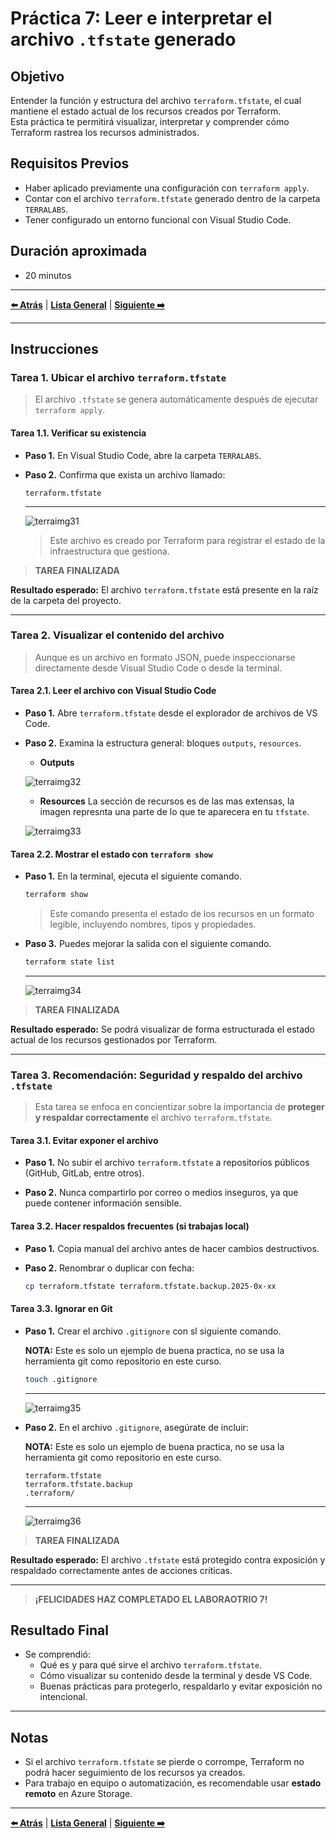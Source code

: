 # Práctica 7: Leer e interpretar el archivo `.tfstate` generado

## Objetivo

Entender la función y estructura del archivo `terraform.tfstate`, el cual mantiene el estado actual de los recursos creados por Terraform.  
Esta práctica te permitirá visualizar, interpretar y comprender cómo Terraform rastrea los recursos administrados.

## Requisitos Previos

- Haber aplicado previamente una configuración con `terraform apply`.
- Contar con el archivo `terraform.tfstate` generado dentro de la carpeta `TERRALABS`.
- Tener configurado un entorno funcional con Visual Studio Code.

## Duración aproximada

- 20 minutos

---

**[⬅️ Atrás](https://netec-mx.github.io/TRFRM-AZ/Capítulo5/lab6.html)** | **[Lista General](https://netec-mx.github.io/TRFRM-AZ/)** | **[Siguiente ➡️](https://netec-mx.github.io/TRFRM-AZ/Capítulo7/lab8.html)**

---

## Instrucciones

### Tarea 1. Ubicar el archivo `terraform.tfstate`

> El archivo `.tfstate` se genera automáticamente después de ejecutar `terraform apply`.

#### Tarea 1.1. Verificar su existencia

- **Paso 1.** En Visual Studio Code, abre la carpeta `TERRALABS`.

- **Paso 2.** Confirma que exista un archivo llamado:

  ```
  terraform.tfstate
  ```
  ---
  ![terraimg31](../images/lab7/img1.png)

  > Este archivo es creado por Terraform para registrar el estado de la infraestructura que gestiona.

> **TAREA FINALIZADA**

**Resultado esperado:** El archivo `terraform.tfstate` está presente en la raíz de la carpeta del proyecto.

---

### Tarea 2. Visualizar el contenido del archivo

> Aunque es un archivo en formato JSON, puede inspeccionarse directamente desde Visual Studio Code o desde la terminal.

#### Tarea 2.1. Leer el archivo con Visual Studio Code

- **Paso 1.** Abre `terraform.tfstate` desde el explorador de archivos de VS Code.

- **Paso 2.** Examina la estructura general: bloques `outputs`, `resources`.

  - **Outputs**

  ![terraimg32](../images/lab7/img2.png)

  - **Resources** La sección de recursos es de las mas extensas, la imagen represnta una parte de lo que te aparecera en tu `tfstate`.

  ![terraimg33](../images/lab7/img3.png)
  
#### Tarea 2.2. Mostrar el estado con `terraform show`

- **Paso 1.** En la terminal, ejecuta el siguiente comando.

  ```bash
  terraform show
  ```

  > Este comando presenta el estado de los recursos en un formato legible, incluyendo nombres, tipos y propiedades.

- **Paso 3.** Puedes mejorar la salida con el siguiente comando.

  ```bash
  terraform state list
  ```
  ---
  ![terraimg34](../images/lab7/img4.png)

> **TAREA FINALIZADA**

**Resultado esperado:** Se podrá visualizar de forma estructurada el estado actual de los recursos gestionados por Terraform.

---

### Tarea 3. Recomendación: Seguridad y respaldo del archivo `.tfstate`

> Esta tarea se enfoca en concientizar sobre la importancia de **proteger y respaldar correctamente** el archivo `terraform.tfstate`.

#### Tarea 3.1. Evitar exponer el archivo

- **Paso 1.** No subir el archivo `terraform.tfstate` a repositorios públicos (GitHub, GitLab, entre otros).

- **Paso 2.** Nunca compartirlo por correo o medios inseguros, ya que puede contener información sensible.

#### Tarea 3.2. Hacer respaldos frecuentes (si trabajas local)

- **Paso 1.** Copia manual del archivo antes de hacer cambios destructivos.

- **Paso 2.** Renombrar o duplicar con fecha:

  ```bash
  cp terraform.tfstate terraform.tfstate.backup.2025-0x-xx
  ```

#### Tarea 3.3. Ignorar en Git

- **Paso 1.** Crear el archivo `.gitignore` con sl siguiente comando.

  **NOTA:** Este es solo un ejemplo de buena practica, no se usa la herramienta git como repositorio en este curso.

  ```bash
  touch .gitignore
  ```
  ---
  ![terraimg35](../images/lab7/img5.png)

- **Paso 2.** En el archivo `.gitignore`, asegúrate de incluir:

  **NOTA:** Este es solo un ejemplo de buena practica, no se usa la herramienta git como repositorio en este curso.

  ```
  terraform.tfstate
  terraform.tfstate.backup
  .terraform/
  ```
  ---
  ![terraimg36](../images/lab7/img6.png)

> **TAREA FINALIZADA**

**Resultado esperado:** El archivo `.tfstate` está protegido contra exposición y respaldado correctamente antes de acciones críticas.

---

> **¡FELICIDADES HAZ COMPLETADO EL LABORAOTRIO 7!**

## Resultado Final

- Se comprendió:
  - Qué es y para qué sirve el archivo `terraform.tfstate`.
  - Cómo visualizar su contenido desde la terminal y desde VS Code.
  - Buenas prácticas para protegerlo, respaldarlo y evitar exposición no intencional.

---

## Notas

- Si el archivo `terraform.tfstate` se pierde o corrompe, Terraform no podrá hacer seguimiento de los recursos ya creados.
- Para trabajo en equipo o automatización, es recomendable usar **estado remoto** en Azure Storage.

---

**[⬅️ Atrás](https://netec-mx.github.io/TRFRM-AZ/Capítulo5/lab6.html)** | **[Lista General](https://netec-mx.github.io/TRFRM-AZ/)** | **[Siguiente ➡️](https://netec-mx.github.io/TRFRM-AZ/Capítulo7/lab8.html)**